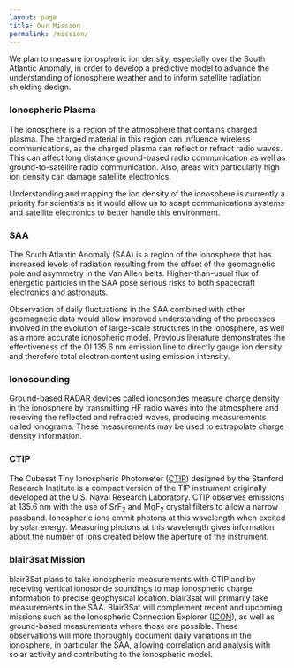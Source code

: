 ```yaml
---
layout: page
title: Our Mission
permalink: /mission/
---
```


We plan to measure ionospheric ion density, especially over the South Atlantic Anomaly, in order to develop a predictive model to advance the understanding of ionosphere weather and to inform satellite radiation shielding design.

### Ionospheric Plasma

The ionosphere is a region of the atmosphere that contains charged plasma. The charged material in this region can influence wireless communications, as the charged plasma can reflect or refract radio waves. This can affect long distance ground-based radio communication as well as ground-to-satellite radio communication. Also, areas with particularly high ion density can damage satellite electronics. 

Understanding and mapping the ion density of the ionosphere is currently a priority for scientists as it would allow us to adapt communications systems and satellite electronics to better handle this environment.

### SAA

The South Atlantic Anomaly (SAA) is a region of the ionosphere that has increased levels of radiation resulting from the offset of the geomagnetic pole and asymmetry in the Van Allen belts. Higher-than-usual flux of energetic particles in the SAA pose serious risks to both spacecraft electronics and astronauts.

Observation of daily fluctuations in the SAA combined with other geomagnetic data would allow improved understanding of the processes involved in the evolution of large-scale structures in the ionosphere, as well as a more accurate ionospheric model. Previous literature demonstrates the effectiveness of the OI 135.6 nm emission line to directly gauge ion density and therefore total electron content using emission intensity.

### Ionosounding

Ground-based RADAR devices called ionosondes measure charge density in the ionosphere by transmitting HF radio waves into the atmosphere and receiving the reflected and refracted waves, producing measurements called ionograms. These measurements may be used to extrapolate charge density information.

### CTIP

The Cubesat Tiny Ionospheric Photometer ([CTIP](http://mstl.atl.calpoly.edu/~bklofas/Presentations/SummerWorkshop2015/2_Geoff_Crowley.pdf)) designed by the Stanford Research Institute is a compact version of the TIP instrument originally developed at the U.S. Naval Research Laboratory. CTIP observes emissions at 135.6 nm with the use of SrF<sub>2</sub> and MgF<sub>2</sub> crystal filters to allow a narrow passband. Ionospheric ions emmit photons at this wavelength when excited by solar energy. Measuring photons at this wavelength gives information about the number of ions created below the aperture of the instrument.

### blair3sat Mission

blair3Sat plans to take ionospheric measurements with CTIP and by receiving vertical ionosonde soundings to map ionospheric charge information to precise geophysical location. blair3sat will primarily take measurements in the SAA. Blair3Sat will complement recent and upcoming missions such as the Ionospheric Connection Explorer ([ICON](https://www.nasa.gov/content/icon-mission-overview)), as well as ground-based measurements where those are possible. These observations will more thoroughly document daily variations in the ionosphere, in particular the SAA, allowing correlation and analysis with solar activity and contributing to the ionospheric model. 
